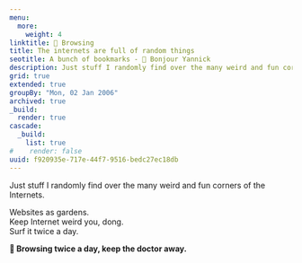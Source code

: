 ```yaml
---
menu:
  more:
    weight: 4
linktitle: 🔖 Browsing
title: The internets are full of random things
seotitle: A bunch of bookmarks - 🔗 Bonjour Yannick
description: Just stuff I randomly find over the many weird and fun corners of the Internets.  
grid: true
extended: true
groupBy: "Mon, 02 Jan 2006"
archived: true
_build:
  render: true
cascade:
  _build:
    list: true
#    render: false
uuid: f920935e-717e-44f7-9516-bedc27ec18db
---
```


Just stuff I randomly find over the many weird and fun corners of the Internets.  

Websites as gardens.  
Keep Internet weird you, dong.  
Surf it twice a day.

**🍏 Browsing twice a day, keep the doctor away.**

